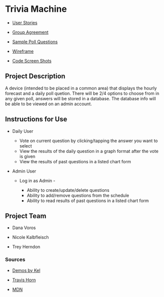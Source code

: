 # Trivia Machine

* [User Stories](planning/userStories.md)

* [Group Agreement](groupAgreement.md)

* [Sample Poll Questions](planning/pollQuestions.md)

* [Wireframe](planning/wireframe.md)

* [Code Screen Shots](planning/screenShots.md)

## Project Description

A device (intended to be placed in a common area) that displays the hourly forecast and a daily poll quetion. There will be 2/4 options to choose from in any given poll, answers will be stored in a database. The database info will be able to be viewed on an admin account.

## Instructions for Use

 * Daily User
    
    * Vote on current question by clicking/tapping the answer you want to select
    * View the results of the daily question in a graph format after the vote is given
    * View the results of past questions in a listed chart form 
 
 * Admin User
 
    * Log in as Admin -

        * Ability to create/update/delete questions
        * Ability to add/remove questions from the schedule
        * Ability to read results of past questions in a listed chart form 
    
    
## Project Team

* Dana Voros

* Nicole Kalbfleisch

* Trey Herndon

### Sources

* [Demos by Kel](https://github.com/codefellows/seattle-java-401d3)

* [Travis Horn](https://travishorn.com/stacked-bar-chart-with-chart-js-846ebdf11c4e)

* [MDN](https://developer.mozilla.org/en-US/docs/Web/JavaScript)

